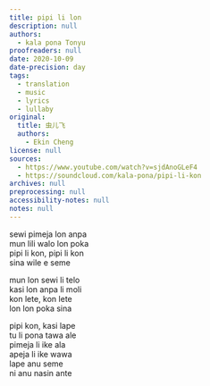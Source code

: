 ```yaml
---
title: pipi li lon
description: null
authors:
  - kala pona Tonyu
proofreaders: null
date: 2020-10-09
date-precision: day
tags:
  - translation
  - music
  - lyrics
  - lullaby
original:
  title: 虫儿飞
  authors:
    - Ekin Cheng
license: null
sources:
  - https://www.youtube.com/watch?v=sjdAnoGLeF4
  - https://soundcloud.com/kala-pona/pipi-li-kon
archives: null
preprocessing: null
accessibility-notes: null
notes: null
---
```


sewi pimeja lon anpa  \
mun lili walo lon poka  \
pipi li kon, pipi li kon  \
sina wile e seme

mun lon sewi li telo  \
kasi lon anpa li moli  \
kon lete, kon lete  \
lon lon poka sina

pipi kon, kasi lape  \
tu li pona tawa ale  \
pimeja li ike ala  \
apeja li ike wawa  \
lape anu seme  \
ni anu nasin ante
